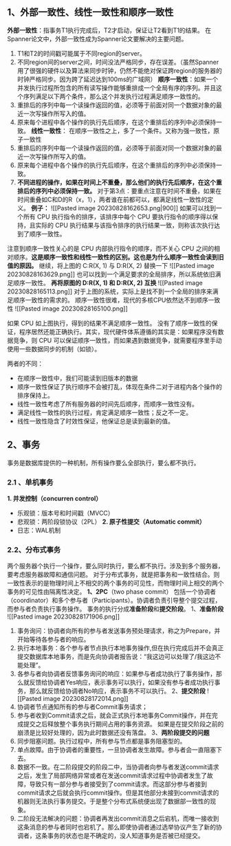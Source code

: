 ## 1、外部一致性、线性一致性和顺序一致性
**外部一致性**：指事务T1执行完成后，T2才启动，保证让T2看到T1的结果。
在Spanner论文中，外部一致性成为Spanner论文要解决的主要问题。
1. T1和T2的时间戳可能属于不同region的server。
2. 不同region间的server之间，时间没法严格同步，存在误差。（虽然Spanner用了很强的硬件以及算法来同步时钟，仍然不能绝对保证跨region的服务器的时钟严格同步。因为跨了延迟达到100ms的广域网）
**顺序一致性**：如果一个并发执行过程所包含的所有读写操作能够重排成一个全局有序的序列。并且这个序列满足以下两个条件，那么这个并发执行过程满足顺序一致性的。
1. 重排后的序列中每一个读操作返回的值，必须等于前面对同一个数据对象的最近一次写操作所写入的值。
2. 原来每个进程中各个操作的执行先后顺序，在这个重排后的序列中必须保持一致。
**线性一致性**： 在顺序一致性之上，多了一个条件。又称为强一致性，原子一致性
1. 重排后的序列中每一个读操作返回的值，必须等于前面对同一个数据对象的最近一次写操作所写入的值。
2. 原来每个进程中各个操作的执行先后顺序，在这个重排后的序列中必须保持一致。
3. **不同进程的操作，如果在时间上不重叠，那么他们的执行先后顺序，在这个重排后的序列中必须保持一致。**
对于第3点：要重点注意在时间不重叠，如果在时间重叠如C和D的R（x，1），两者谁在前都可以，都满足线性一致性的定义。
**例子：**
![[Pasted image 20230828162653.png|900]]
如果可以找到一个所有 CPU 执行指令的排序，该排序中每个 CPU 要执行指令的顺序得以保持，且实际的 CPU 执行结果与该指令排序的执行结果一致，则称该次执行达到了顺序一致性。

注意到顺序一致性关心的是 CPU 内部执行指令的顺序，而不关心 CPU 之间的相对顺序。**这是顺序一致性和线性一致性的区别。这也是为什么顺序一致性会读到旧值的原因。**
继续，将上图的 C:R(X, 1) 与 D:R(X, 2) 替换一下
![[Pasted image 20230828163629.png]]
也可以找到一个满足要求的全局排序，所以系统依旧满足顺序一致性。
**再将原图的 D:R(X, 1) 和 D:R(X, 2) 互换**
![[Pasted image 20230828165113.png]]
对于上图的系统，实际上是找不到一个全局的排序来满足顺序一致性的需求的。
顺序一致性很难，现代的多核CPU依然达不到顺序一致性
![[Pasted image 20230828165100.png]]

如果 CPU 如上图执行，得到的结果不满足顺序一致性。
没有了顺序一致性的保证，程序居然还能正确执行。其实，现代硬件体系遵循的其实是：如果程序没有数据竞争，则 CPU 可以保证顺序一致性，而如果遇到数据竞争，就需要程序里手动使用一些数据同步的机制（如锁）。

两者的不同：
- 在顺序一致性中，我们可能读到旧版本的数据
-  顺序一致性保证了执行顺序不会被打乱，体现在条件二对于进程内各个操作的排序保持上。
- 线性一致性考虑了所有服务器的时间先后顺序，而顺序一致性没有。
- 满足线性一致性的执行过程，肯定满足顺序一致性；反之不一定。
- 线性一致性隐含了时效性保证，他保证总是读到最新的值。

## 2、事务
事务是数据库提供的一种机制，所有操作要么全部执行，要么都不执行。
### 2.1 、单机事务
**1. 并发控制（concurren control）**
- 乐观锁：版本号和时间戳（MVCC）
- 悲观锁：两阶段锁协议（2PL）
**2. 原子性提交（Automatic commit）**
- 日志：WAL机制
### 2.2、分布式事务
两个服务器个执行一个操作，要么同时执行，要么都不执行。涉及到多个服务器，要考虑服务器故障和通信问题。
对于分布式事务，就是把事务和一致性结合。则一致性表示的是物理时间上不相交的两个事务的可见性，而物理时间上相交的两个事务的可见性由隔离性决定。
**1、2PC**（two phase commit）
 包括一个协调者（coordinator）和多个参与者（Participants）。协调者负责引导整个提交过程，而参与者负责执行事务操作。
 事务的执行分成**准备阶段**和**提交阶段**。
 1、**准备阶段**
   ![[Pasted image 20230828171906.png]]
  1. 事务询问：协调者向所有的参与者发送事务预处理请求，称之为Prepare，并开始等待各参与者的响应。
  2. 执行本地事务：各个参与者节点执行本地事务操作,但在执行完成后并不会真正提交数据库本地事务，而是先向协调者报告说：“我这边可以处理了/我这边不能处理”。
  3. 各参与者向协调者反馈事务询问的响应：如果参与者成功执行了事务操作，那么就反馈给协调者Yes响应，表示事务可以执行，如果没有参与者成功执行事务，那么就反馈给协调者No响应，表示事务不可以执行。
 2、**提交阶段**
   ![[Pasted image 20230828172014.png]]
   1. 协调者节点通知所有的参与者Commit事务请求；
   2. 参与者收到Commit请求之后，就会正式执行本地事务Commit操作，并在完成提交之后释放整个事务执行期间占用的事务资源。
 如果是在提交阶段之前的崩溃是比较好处理的，因为此时数据还没有落盘。
 3、**两阶段提交的问题**
   1. 同步阻塞问题。执行过程中，所有参与节点都是事务阻塞型的。
   2. 单点故障。由于协调者的重要性，一旦协调者发生故障。参与者会一直阻塞下去。
   3. 数据不一致。在二阶段提交的阶段二中，当协调者向参与者发送commit请求之后，发生了局部网络异常或者在发送commit请求过程中协调者发生了故障，导致只有一部分参与者接受到了commit请求。而这部分参与者接到commit请求之后就会执行commit操作。但是其他部分未接到commit请求的机器则无法执行事务提交。于是整个分布式系统便出现了数据部一致性的现象。
   4. 二阶段无法解决的问题：协调者再发出commit消息之后宕机，而唯一接收到这条消息的参与者同时也宕机了。那么即使协调者通过选举协议产生了新的协调者，这条事务的状态也是不确定的，没人知道事务是否被已经提交。